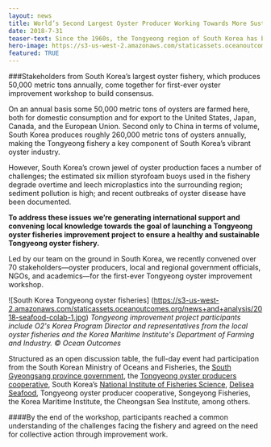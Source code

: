 ```yaml
---
layout: news
title: World’s Second Largest Oyster Producer Working Towards More Sustainable Practices
date: 2018-7-31
teaser-text: Since the 1960s, the Tongyeong region of South Korea has been an oyster producing mecca. And for the first time stakeholders are coming together to ensure it stays that way.
hero-image: https://s3-us-west-2.amazonaws.com/staticassets.oceanoutcomes.org/news+and+analysis/hero+images/tongyeong-oyster-workshop-hero.jpg
featured: TRUE
---
```

###Stakeholders from South Korea’s largest oyster fishery, which produces 50,000 metric tons annually, come together for first-ever oyster improvement workshop to build consensus.

On an annual basis some 50,000 metric tons of oysters are farmed here, both for domestic consumption and for export to the United States, Japan, Canada, and the European Union. Second only to China in terms of volume, South Korea produces roughly 260,000 metric tons of oysters annually, making the Tongyeong fishery a key component of South Korea’s vibrant oyster industry.

However, South Korea’s crown jewel of oyster production faces a number of challenges; the estimated six million styrofoam buoys used in the fishery degrade overtime and leech microplastics into the surrounding region; sediment pollution is high; and recent outbreaks of oyster disease have been documented.

**To address these issues we’re generating international support and convening local knowledge towards the goal of launching a Tongyeong oyster fisheries improvement project to ensure a healthy and sustainable Tongyeong oyster fishery.**

Led by our team on the ground in South Korea, we recently convened over 70 stakeholders—oyster producers, local and regional government officials, NGOs, and academics—for the first-ever Tongyeong oyster improvement workshop.

![South Korea Tongyeong oyster fisheries]
(https://s3-us-west-2.amazonaws.com/staticassets.oceanoutcomes.org/news+and+analysis/2018-seafood-colab-1.jpg)
*Tongyeong improvement project participants include O2's Korea Program Director and representatives from the local oyster fisheries and the Korea Maritime Institute's Department of Farming and Industry. © Ocean Outcomes*

Structured as an open discussion table, the full-day event had participation from the South Korean Ministry of Oceans and Fisheries, the <a href="https://www.gyeongnam.go.kr/english/index.gyeong" target="_blank">South Gyeongsang province government</a>, the <a href="http://www.oyster-suhyup.co.kr/" target="_blank">Tongyeong oyster producers cooperative</a>, South Korea’s <a href="https://www.nifs.go.kr/page?id=en_index" target="_blank">National Institute of Fisheries Science</a>, <a href="http://www.delisea.co.kr/" target="_blank">Delisea Seafood</a>, Tongyeong oyster producer cooperative, Songeyong Fisheries, the Korea Maritime Institute, the Cheongsan Sea Institute, among others.

####By the end of the workshop, participants reached a common understanding of the challenges facing the fishery and agreed on the need for collective action through improvement work.
